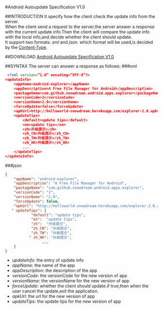 #Android Autoupdate Specification V1.0

##INTRODUCTION
It specify how the client check the update info from the server.  
When the client send a request to the server,the server answer a response with the current update info.Then the client will compare the update info with the local info,and decide whether the client should update.  
It support two formats: *xml* and *json*. which format will be used,is decided by the [Content-Type](http://www.w3.org/Protocols/rfc1341/4_Content-Type.html).

##DOWNLOAD
[Android Autoupdate Specification V1.0](.)

##SYNTAX
The server can answer a response as follows:
###xml
```xml
 <?xml version=”1.0” encoding=”UTF-8”?>
<updateInfo>
    <appName>android-explorer</appName>
    <appDescription>A Free File Manager for Android</appDescription>
    <packageName>com.github.snowdream.android.apps.explorer</packageName>
    <versionCode>2</versionCode>  
    <versionName>2.0</versionName>  
    <forceUpdate>false</forceUpdate>  
    <apkUrl>http://helloworld-snowdream.herokuapp.com/explorer-2.0.apk</apkUrl>
    <updateTips>
        <default>update tips</default>
        <en>update tips</en>
        <zh>升级提示</zh>
        <zh_CN>升级提示</zh_CN>
        <zh_TW>升级提示</zh_TW>
        <zh_HK>升级提示</zh_HK>
        ...
    </updateTips>
</updateInfo>  
```

###json
```json
{
    "appName": "android-explorer",
    "appDescription": "A Free File Manager for Android",
    "packageName": "com.github.snowdream.android.apps.explorer",
    "versionCode": "2",
    "versionName": "2.0",
    "forceUpdate": false,
    "apkUrl": "http://helloworld-snowdream.herokuapp.com/explorer-2.0.apk",
   " updateTips": {
            "default": "update tips",
            "en":  "update tips",
            "zh":  "升级提示",
            "zh_CN": "升级提示",
            "zh_TW": "升級提示",
           " zh_HK": "升级提示",
                 ...
    }
}
```
* *updateInfo*: the entry of update info
* *appName*: the name of the app
* *appDescription*: the description of the app
* *versionCode*: the versionCode for the new version of app
* *versionName*: the versionName for the new version of app
* *forceUpdate*: whether the client should update.if true,then when the user cancel the update,exit the application. 
* *apkUrl*: the url for the new version of app
* *updateTips*: the update tips for the new version of app







